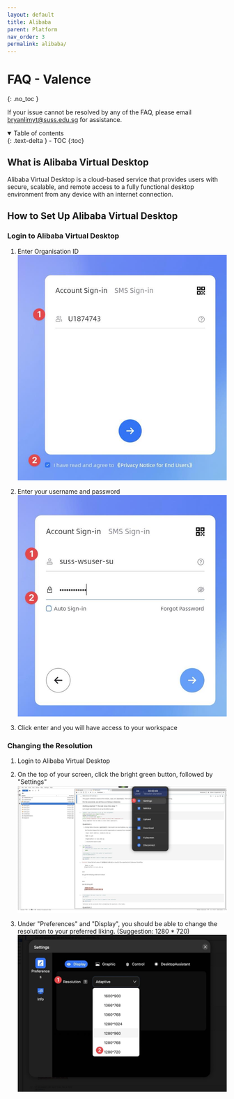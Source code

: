 ```yaml
---
layout: default
title: Alibaba
parent: Platform
nav_order: 3
permalink: alibaba/
---
```


# FAQ - Valence
{: .no_toc }

If your issue cannot be resolved by any of the FAQ, please email <bryanlimyt@suss.edu.sg> for assistance. <!-- <vlisupport@suss.edu.sg> -->

<details open markdown="block">
  <summary>
    Table of contents
  </summary>
  {: .text-delta }
- TOC
{:toc}
</details>

## What is Alibaba Virtual Desktop
Alibaba Virtual Desktop is a cloud-based service that provides users with secure, scalable, and remote access to a fully functional desktop environment from any device with an internet connection.

## How to Set Up Alibaba Virtual Desktop
### Login to Alibaba Virtual Desktop
1. Enter Organisation ID
![Enter Org ID](images/enter-org-id.png)

2. Enter your username and password
![Enter Username and Password](images/enter-username.png)

3. Click enter and you will have access to your workspace

### Changing the Resolution
1. Login to Alibaba Virtual Desktop
2. On the top of your screen, click the bright green button, followed by "Settings"
![Settings](images/bright-green-button.png)

3. Under "Preferences" and "Display", you should be able to change the resolution to your preferred liking. (Suggestion: 1280 * 720)
![Resolution](images/change-resolution.png)
